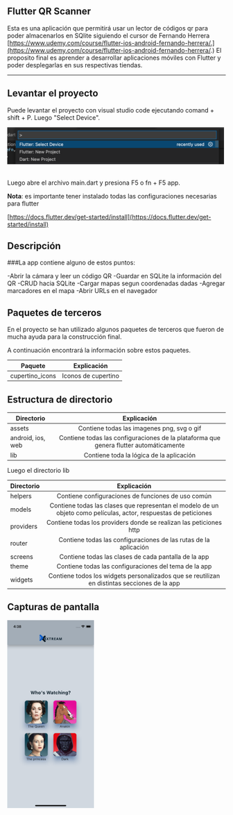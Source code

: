 ## Flutter QR Scanner

Esta es una aplicación que permitirá usar un lector de códigos qr para poder almacenarlos en SQlite siguiendo el cursor de Fernando Herrera [https://www.udemy.com/course/flutter-ios-android-fernando-herrera/.](https://www.udemy.com/course/flutter-ios-android-fernando-herrera/.) El proposito final es aprender a desarrollar aplicaciones móviles con Flutter y poder desplegarlas en sus respectivas tiendas. 

---

## Levantar el proyecto

Puede levantar el proyecto con visual studio code ejecutando comand + shift + P. Luego "Select Device".

<img src="https://github.com/eivanphils/flutter-app-counter/blob/master/assets/select_device.png" width="500">     

Luego abre el archivo main.dart y presiona F5 o fn + F5 app. 


**Nota**: es importante tener instalado todas las configuraciones necesarias para flutter

[https://docs.flutter.dev/get-started/install](https://docs.flutter.dev/get-started/install)

## Descripción

###La app contiene alguno de estos puntos:

-Abrir la cámara y leer un código QR
-Guardar en SQLite la información del QR
-CRUD hacia SQLite 
-Cargar mapas segun coordenadas dadas
-Agregar marcadores en el mapa
-Abrir URLs en el navegador


## Paquetes de terceros

En el proyecto se han utilizado algunos paquetes de terceros que fueron de mucha ayuda para la construcción final.

A continuación encontrará la información sobre estos paquetes.

| Paquete    | Explicación |
| ------------- |:-------------:|
| cupertino_icons  | Iconos de cupertino |

## Estructura de directorio

| Directorio    | Explicación |
| ------------- |:-------------:|
| assets  | Contiene todas las imagenes png, svg o gif |
| android, ios, web | Contiene todas las configuraciones de la plataforma que genera flutter automáticamente |
| lib     | Contiene toda la lógica de la aplicación |

Luego el directorio lib

| Directorio    | Explicación |
| ------------- |:-------------:|
| helpers   | Contiene configuraciones de funciones de uso común |
| models    | Contiene todas las clases que representan el modelo de un objeto como películas, actor, respuestas de peticiones |
| providers | Contiene todas los providers donde se realizan las peticiones http |
| router    | Contiene todas las configuraciones de las rutas de la aplicación |
| screens   | Contiene todas las clases de cada pantalla de la app |
| theme     | Contiene todas las configuraciones del tema de la app |
| widgets   | Contiene todos los  widgets personalizados que se reutilizan en distintas secciones de la app |


## Capturas de pantalla

<img src="https://github.com/eivanphils/flutter-xtream-movies/blob/master/assets/screenshoots/1.png" width="200">   